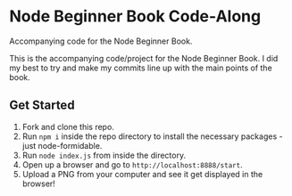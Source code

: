 # Node Beginner Book Code-Along
Accompanying code for the Node Beginner Book.

This is the accompanying code/project for the Node Beginner Book. I did my best to try and make my commits line up with the main points of the book.

## Get Started
1. Fork and clone this repo.
1. Run `npm i` inside the repo directory to install the necessary packages - just node-formidable.
1. Run `node index.js` from inside the directory.
1. Open up a browser and go to `http://localhost:8888/start`.
1. Upload a PNG from your computer and see it get displayed in the browser!